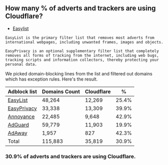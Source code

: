 ## How many % of adverts and trackers are using Cloudflare?


- [Easylist](https://web.archive.org/web/20210516110248/https://easylist.to/)
```
EasyList is the primary filter list that removes most adverts from international webpages, including unwanted frames, images and objects.

EasyPrivacy is an optional supplementary filter list that completely removes all forms of tracking from the internet, including web bugs, tracking scripts and information collectors, thereby protecting your personal data.
```


We picked domain-blocking lines from the list and filtered out domains which has exception rules.
Here's the result.


| Adblock list | Domains Count | Cloudflare | % |
| --- | --- | --- | --- |
| [EasyList](https://easylist.to/easylist/easylist.txt) | 48,264 | 12,269 | 25.4% |
| [EasyPrivacy](https://easylist.to/easylist/easyprivacy.txt) | 33,338 | 13,309 | 39.9% |
| [Annoyance](https://secure.fanboy.co.nz/fanboy-annoyance.txt) | 22,485 | 9,648 | 42.9% |
| [AdGuard](https://adguardteam.github.io/AdGuardSDNSFilter/Filters/filter.txt) | 59,779 | 11,903 | 19.9% |
| [AdAway](https://raw.githubusercontent.com/AdAway/adaway.github.io/master/hosts.txt) | 1,957 | 827 | 42.3% |
| Total | 115,883 | 35,819 | 30.9% |


### 30.9% of adverts and trackers are using Cloudflare.